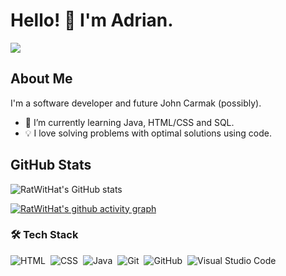 # Hello! 👋 I'm Adrian.
<img src="https://media.giphy.com/media/v1.Y2lkPTc5MGI3NjExcDdkb3B1MGVvZm9ld2UxOGJwN3ZzdWJ2a3I0OHBnZnFoNGt5ZWg3aSZlcD12MV9pbnRlcm5hbF9naWZfYnlfaWQmY3Q9Zw/WbDhQjgBrpUuk/giphy.gif" align="bottom"/>

## About Me
I'm a software developer and future John Carmak (possibly).

- 🌱 I’m currently learning Java, HTML/CSS and SQL.
- 💡  I love solving problems with optimal solutions using code.


## GitHub Stats
![RatWitHat's GitHub stats](https://github-readme-stats.vercel.app/api?username=RatWitHat&show_icons=true&theme=dark)

[![RatWitHat's github activity graph](https://github-readme-activity-graph.vercel.app/graph?username=RatWitHat&theme=github-compact)](https://github.com/ashutosh00710/github-readme-activity-graph)


### 🛠 Tech Stack

![HTML](https://img.shields.io/badge/-HTML-05122A?style=flat&logo=HTML5)&nbsp;
![CSS](https://img.shields.io/badge/-CSS-05122A?style=flat&logo=CSS3&logoColor=1572B6)&nbsp;
![Java](https://img.shields.io/badge/-Java-05122A?style=flat&logo=Java&logoColor=FFA518)&nbsp;
![Git](https://img.shields.io/badge/-Git-05122A?style=flat&logo=git)&nbsp;
![GitHub](https://img.shields.io/badge/-GitHub-05122A?style=flat&logo=github)&nbsp;
![Visual Studio Code](https://img.shields.io/badge/-Visual%20Studio%20Code-05122A?style=flat&logo=visual-studio-code&logoColor=007ACC)&nbsp;
